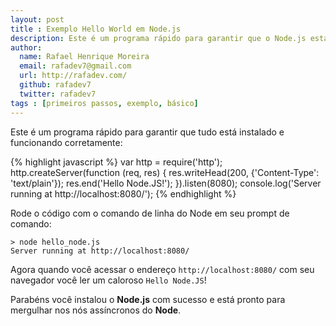 ```yaml
---
layout: post
title : Exemplo Hello World em Node.js
description: Este é um programa rápido para garantir que o Node.js está instalado e funcionando corretamente em sua máquina.
author:
  name: Rafael Henrique Moreira
  email: rafadev7@gmail.com
  url: http://rafadev.com/
  github: rafadev7
  twitter: rafadev7
tags : [primeiros passos, exemplo, básico]
---
```

Este é um programa rápido para garantir que tudo está instalado e funcionando corretamente:

{% highlight javascript %}
var http = require('http');
http.createServer(function (req, res) {
  res.writeHead(200, {'Content-Type': 'text/plain'});
  res.end('Hello Node.JS!');
}).listen(8080);
console.log('Server running at http://localhost:8080/');
{% endhighlight %}

Rode o código com o comando de linha do Node em seu prompt de comando:

    > node hello_node.js
    Server running at http://localhost:8080/

Agora quando você acessar o endereço <code>http://localhost:8080/</code> com seu navegador você ler um caloroso <code>Hello Node.JS</code>!

Parabéns você instalou o **Node.js** com sucesso e está pronto para mergulhar nos nós assíncronos do **Node**.